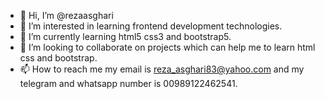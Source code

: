 - 👋 Hi, I’m @rezaasghari
- 👀 I’m interested in learning frontend development technologies.
- 🌱 I’m currently learning html5 css3 and bootstrap5.
- 💞️ I’m looking to collaborate on projects which can help me to learn html css and bootstrap.
- 📫 How to reach me my email is reza_asghari83@yahoo.com and my telegram and whatsapp number is 00989122462541.

<!---
rezaasghari/rezaasghari is a ✨ special ✨ repository because its `README.md` (this file) appears on your GitHub profile.
You can click the Preview link to take a look at your changes.
--->
